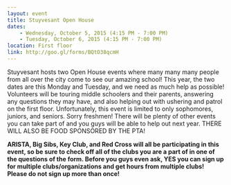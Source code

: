 ```yaml
---
layout: event
title: Stuyvesant Open House
dates: 
    - Wednesday, October 5, 2015 (4:15 PM - 7:00 PM)
    - Tuesday, October 6, 2015 (4:15 PM - 7:00 PM)
location: First floor
link: http://goo.gl/forms/BQtO38qcmH
---
```

Stuyvesant hosts two Open House events where many many many people from all over the city come to see our amazing school! This year, the two dates are this Monday and Tuesday, and we need as much help as possible! Volunteers will be touring middle schoolers and their parents, answering any questions they may have, and also helping out with ushering and patrol on the first floor. Unfortunately, this event is limited to only sophomores, juniors, and seniors. Sorry freshmen! There will be plenty of other events you can take part of and you guys will be able to help out next year. THERE WILL ALSO BE FOOD SPONSORED BY THE PTA!

**ARISTA, Big Sibs, Key Club, and Red Cross will all be participating in this event, so be sure to check off all of the clubs you are a part of in one of the questions of the form. 
Before you guys even ask, YES you can sign up for multiple clubs/organizations and get hours from multiple clubs!
Please do not sign up more than once!**